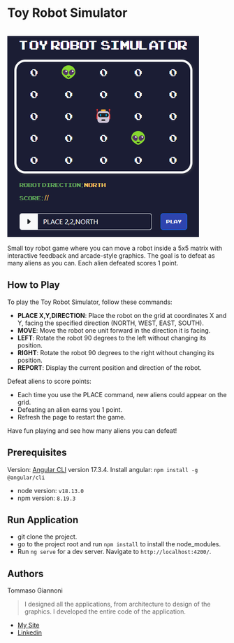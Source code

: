 # Toy Robot Simulator
<br/>
<img src="https://github.com/tommasogiannoni/toy-robot-app/blob/master/src/assets/img/example-image.png"></h2>
<br/>

Small toy robot game where you can move a robot inside a 5x5 matrix with interactive feedback and arcade-style graphics. 
The goal is to defeat as many aliens as you can. Each alien defeated scores 1 point.

## How to Play
To play the Toy Robot Simulator, follow these commands:

- **PLACE X,Y,DIRECTION**: Place the robot on the grid at coordinates X and Y, facing the specified direction (NORTH, WEST, EAST, SOUTH).
- **MOVE**: Move the robot one unit forward in the direction it is facing.
- **LEFT**: Rotate the robot 90 degrees to the left without changing its position.
- **RIGHT**: Rotate the robot 90 degrees to the right without changing its position.
- **REPORT**: Display the current position and direction of the robot.

Defeat aliens to score points:

- Each time you use the PLACE command, new aliens could appear on the grid.
- Defeating an alien earns you 1 point.
- Refresh the page to restart the game.

Have fun playing and see how many aliens you can defeat!

## Prerequisites
Version: [Angular CLI](https://github.com/angular/angular-cli) version 17.3.4.
Install angular: `npm install -g @angular/cli`

- node version: `v18.13.0`
- npm version: `8.19.3`

## Run Application

- git clone the project.
- go to the project root and run `npm install` to install the node_modules.
- Run `ng serve` for a dev server. Navigate to `http://localhost:4200/`.

## Authors
Tommaso Giannoni

> I designed all the applications, from architecture to design of the graphics.
> I developed the entire code of the application.
- [My Site](https://www.tommasogiannoni.com)
- [Linkedin](https://www.linkedin.com/in/tommasogiannoni)